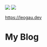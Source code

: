 ![](https://github.com/leogau/leogau.dev/workflows/CI/badge.svg) 
![](https://github.com/leogau/leogau.dev/workflows/GH-Pages%20Status/badge.svg) 

https://leogau.dev

# My Blog
